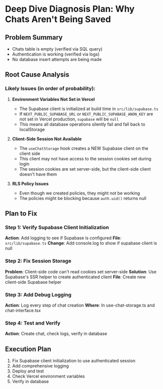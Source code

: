 # Deep Dive Diagnosis Plan: Why Chats Aren't Being Saved

## Problem Summary
- Chats table is empty (verified via SQL query)
- Authentication is working (verified via logs)
- No database insert attempts are being made

## Root Cause Analysis

### Likely Issues (in order of probability):

1. **Environment Variables Not Set in Vercel**
   - The Supabase client is initialized at build time in `src/lib/supabase.ts`
   - If `NEXT_PUBLIC_SUPABASE_URL` or `NEXT_PUBLIC_SUPABASE_ANON_KEY` are not set in Vercel production, `supabase` will be `null`
   - This means all database operations silently fail and fall back to localStorage

2. **Client-Side Session Not Available**
   - The `useChatStorage` hook creates a NEW Supabase client on the client side
   - This client may not have access to the session cookies set during login
   - The session cookies are set server-side, but the client-side client doesn't have them

3. **RLS Policy Issues**
   - Even though we created policies, they might not be working
   - The policies might be blocking because `auth.uid()` returns null

## Plan to Fix

### Step 1: Verify Supabase Client Initialization
**Action**: Add logging to see if Supabase is configured
**File**: `src/lib/supabase.ts`
**Change**: Add console.log to show if supabase client is null

### Step 2: Fix Session Storage
**Problem**: Client-side code can't read cookies set server-side
**Solution**: Use Supabase's SSR helper to create authenticated client
**File**: Create new client-side Supabase helper

### Step 3: Add Debug Logging
**Action**: Log every step of chat creation
**Where**: In use-chat-storage.ts and chat-interface.tsx

### Step 4: Test and Verify
**Action**: Create chat, check logs, verify in database

## Execution Plan

1. Fix Supabase client initialization to use authenticated session
2. Add comprehensive logging
3. Deploy and test
4. Check Vercel environment variables
5. Verify in database

